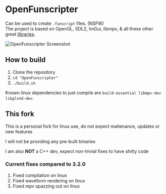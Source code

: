 # OpenFunscripter

Can be used to create `.funscript` files. (NSFW)  
The project is based on OpenGL, SDL2, ImGui, libmpv, & all these other great [libraries](https://github.com/OpenFunscripter/OpenFunscripter/tree/master/lib).

![OpenFunscripter Screenshot](https://github.com/OpenFunscripter/OpenFunscripter/blob/1b4f096be8c2f6c75ceed7787a300a86a13fb167/OpenFunscripter.jpg)

## How to build

1. Clone the repository
2. `cd "OpenFunscripter"`
3. `./build.sh`

Known linux dependencies to just compile are `build-essential libmpv-dev libglvnd-dev`.  

## This fork

This is a personal fork for linux use, do not expect maitenance, updates or new features

I will not be providing any pre-built binaries

I am also **NOT** a C++ dev, expect non-trivial fixes to have shitty code

### Current fixes compared to 3.2.0

1. Fixed compilation on linux
2. Fixed waveform rendering on linux
3. Fixed mpv spazzing out on linux
